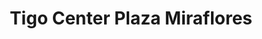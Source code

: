 ---
title: "Tigo Center Plaza Miraflores"
url: /tegucigalpa/tigo-center-plaza-miraflores/
shop: Allgemein
---